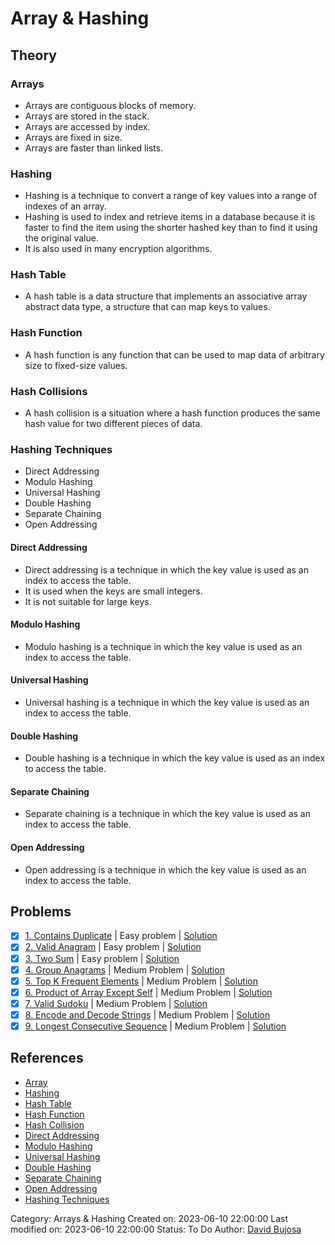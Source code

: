 # Array & Hashing

## Theory

### Arrays

- Arrays are contiguous blocks of memory.
- Arrays are stored in the stack.
- Arrays are accessed by index.
- Arrays are fixed in size.
- Arrays are faster than linked lists.

### Hashing

- Hashing is a technique to convert a range of key values into a range of indexes of an array.
- Hashing is used to index and retrieve items in a database because it is faster to find the item using the shorter hashed key than to find it using the original value.
- It is also used in many encryption algorithms.

### Hash Table

- A hash table is a data structure that implements an associative array abstract data type, a structure that can map keys to values.

### Hash Function

- A hash function is any function that can be used to map data of arbitrary size to fixed-size values.

### Hash Collisions

- A hash collision is a situation where a hash function produces the same hash value for two different pieces of data.

### Hashing Techniques

- Direct Addressing
- Modulo Hashing
- Universal Hashing
- Double Hashing
- Separate Chaining
- Open Addressing

#### Direct Addressing

- Direct addressing is a technique in which the key value is used as an index to access the table.
- It is used when the keys are small integers.
- It is not suitable for large keys.

#### Modulo Hashing

- Modulo hashing is a technique in which the key value is used as an index to access the table.

#### Universal Hashing

- Universal hashing is a technique in which the key value is used as an index to access the table.

#### Double Hashing

- Double hashing is a technique in which the key value is used as an index to access the table.

#### Separate Chaining

- Separate chaining is a technique in which the key value is used as an index to access the table.

#### Open Addressing

- Open addressing is a technique in which the key value is used as an index to access the table.

## Problems

- [x] [1. Contains Duplicate](https://leetcode.com/problems/contains-duplicate/) | Easy problem | [Solution](../../../src/easy/contains_duplicate.rs)
- [x] [2. Valid Anagram](https://leetcode.com/problems/valid-anagram/) | Easy problem | [Solution](../../../src/easy/valid_anagram.rs)
- [x] [3. Two Sum](https://leetcode.com/problems/two-sum/) | Easy problem | [Solution](../../../src/easy/two_sum.rs)
- [x] [4. Group Anagrams](https://leetcode.com/problems/group-anagrams/) | Medium Problem | [Solution](../../../src/medium/group_anagrams.rs)
- [x] [5. Top K Frequent Elements](https://leetcode.com/problems/top-k-frequent-elements/) | Medium Problem | [Solution](../../../src/medium/top_k_frequent_elements.rs)
- [x] [6. Product of Array Except Self](https://leetcode.com/problems/product-of-array-except-self/) | Medium Problem | [Solution](../../../src/medium/product_of_array_except_self.rs)
- [x] [7. Valid Sudoku](https://leetcode.com/problems/valid-sudoku/) | Medium Problem | [Solution](../../../src/medium/valid_sudoku.rs)
- [x] [8. Encode and Decode Strings](https://leetcode.com/problems/encode-and-decode-strings/) | Medium Problem | [Solution](../../../src/medium/encode_and_decode_strings.rs)
- [x] [9. Longest Consecutive Sequence](https://leetcode.com/problems/longest-consecutive-sequence/) | Medium Problem | [Solution](../../../src/medium/longest_consecutive_sequence.rs)

## References

- [Array](https://en.wikipedia.org/wiki/Array_data_structure)
- [Hashing](https://en.wikipedia.org/wiki/Hash_function)
- [Hash Table](https://en.wikipedia.org/wiki/Hash_table)
- [Hash Function](https://en.wikipedia.org/wiki/Hash_function)
- [Hash Collision](https://en.wikipedia.org/wiki/Hash_collision)
- [Direct Addressing](https://en.wikipedia.org/wiki/Direct_addressing)
- [Modulo Hashing](https://en.wikipedia.org/wiki/Modulo_operation)
- [Universal Hashing](https://en.wikipedia.org/wiki/Universal_hashing)
- [Double Hashing](https://en.wikipedia.org/wiki/Double_hashing)
- [Separate Chaining](https://en.wikipedia.org/wiki/Hash_table#Separate_chaining)
- [Open Addressing](https://en.wikipedia.org/wiki/Open_addressing)
- [Hashing Techniques](https://www.geeksforgeeks.org/hashing-set-1-introduction/)

Category: Arrays & Hashing
Created on: 2023-06-10 22:00:00
Last modified on: 2023-06-10 22:00:00
Status: To Do
Author: [David Bujosa](https://github.com/bujosa)
